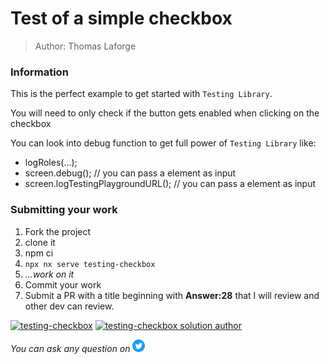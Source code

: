 <h1>Test of a simple checkbox</h1>

> Author: Thomas Laforge

### Information

This is the perfect example to get started with `Testing Library`.

You will need to only check if the button gets enabled when clicking on the checkbox

You can look into debug function to get full power of `Testing Library` like:

- logRoles(...);
- screen.debug(); // you can pass a element as input
- screen.logTestingPlaygroundURL(); // you can pass a element as input

### Submitting your work

1. Fork the project
2. clone it
3. npm ci
4. `npx nx serve testing-checkbox`
5. _...work on it_
6. Commit your work
7. Submit a PR with a title beginning with **Answer:28** that I will review and other dev can review.

<a href="https://github.com/tomalaforge/angular-challenges/pulls?q=label%3A28+label%3Aanswer"><img src="https://img.shields.io/badge/-Solutions-green" alt="testing-checkbox"/></a>
<a href='https://github.com/tomalaforge/angular-challenges/pulls?q=label%3A28+label%3A"answer+author"'><img src="https://img.shields.io/badge/-Author solution-important" alt="testing-checkbox solution author"/></a>

<!-- <a href="{Blog post url}" target="_blank" rel="noopener noreferrer"><img src="https://img.shields.io/badge/-Blog post explanation-blue" alt="testing-checkbox blog article"/></a>  -->

_You can ask any question on_ <a href="https://twitter.com/laforge_toma" target="_blank" rel="noopener noreferrer"><img src="./../../logo/twitter.svg" height=20px alt="twitter"/></a>
